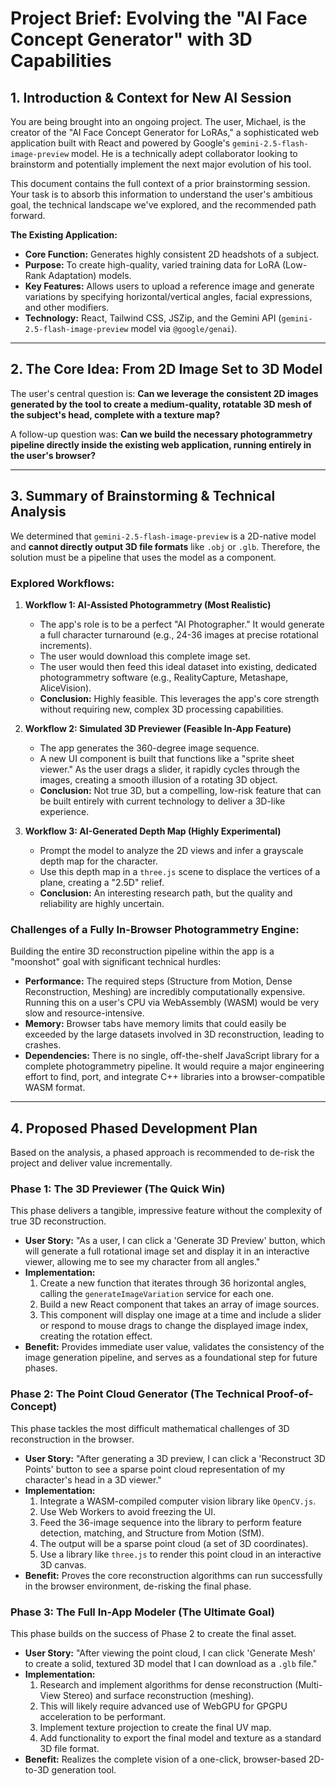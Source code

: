 # Project Brief: Evolving the "AI Face Concept Generator" with 3D Capabilities

## 1. Introduction & Context for New AI Session

You are being brought into an ongoing project. The user, Michael, is the creator of the "AI Face Concept Generator for LoRAs," a sophisticated web application built with React and powered by Google's `gemini-2.5-flash-image-preview` model. He is a technically adept collaborator looking to brainstorm and potentially implement the next major evolution of his tool.

This document contains the full context of a prior brainstorming session. Your task is to absorb this information to understand the user's ambitious goal, the technical landscape we've explored, and the recommended path forward.

**The Existing Application:**
*   **Core Function:** Generates highly consistent 2D headshots of a subject.
*   **Purpose:** To create high-quality, varied training data for LoRA (Low-Rank Adaptation) models.
*   **Key Features:** Allows users to upload a reference image and generate variations by specifying horizontal/vertical angles, facial expressions, and other modifiers.
*   **Technology:** React, Tailwind CSS, JSZip, and the Gemini API (`gemini-2.5-flash-image-preview` model via `@google/genai`).

---

## 2. The Core Idea: From 2D Image Set to 3D Model

The user's central question is: **Can we leverage the consistent 2D images generated by the tool to create a medium-quality, rotatable 3D mesh of the subject's head, complete with a texture map?**

A follow-up question was: **Can we build the necessary photogrammetry pipeline directly inside the existing web application, running entirely in the user's browser?**

---

## 3. Summary of Brainstorming & Technical Analysis

We determined that `gemini-2.5-flash-image-preview` is a 2D-native model and **cannot directly output 3D file formats** like `.obj` or `.glb`. Therefore, the solution must be a pipeline that uses the model as a component.

### Explored Workflows:

1.  **Workflow 1: AI-Assisted Photogrammetry (Most Realistic)**
    *   The app's role is to be a perfect "AI Photographer." It would generate a full character turnaround (e.g., 24-36 images at precise rotational increments).
    *   The user would download this complete image set.
    *   The user would then feed this ideal dataset into existing, dedicated photogrammetry software (e.g., RealityCapture, Metashape, AliceVision).
    *   **Conclusion:** Highly feasible. This leverages the app's core strength without requiring new, complex 3D processing capabilities.

2.  **Workflow 2: Simulated 3D Previewer (Feasible In-App Feature)**
    *   The app generates the 360-degree image sequence.
    *   A new UI component is built that functions like a "sprite sheet viewer." As the user drags a slider, it rapidly cycles through the images, creating a smooth illusion of a rotating 3D object.
    *   **Conclusion:** Not true 3D, but a compelling, low-risk feature that can be built entirely with current technology to deliver a 3D-like experience.

3.  **Workflow 3: AI-Generated Depth Map (Highly Experimental)**
    *   Prompt the model to analyze the 2D views and infer a grayscale depth map for the character.
    *   Use this depth map in a `three.js` scene to displace the vertices of a plane, creating a "2.5D" relief.
    *   **Conclusion:** An interesting research path, but the quality and reliability are highly uncertain.

### Challenges of a Fully In-Browser Photogrammetry Engine:

Building the entire 3D reconstruction pipeline within the app is a "moonshot" goal with significant technical hurdles:
*   **Performance:** The required steps (Structure from Motion, Dense Reconstruction, Meshing) are incredibly computationally expensive. Running this on a user's CPU via WebAssembly (WASM) would be very slow and resource-intensive.
*   **Memory:** Browser tabs have memory limits that could easily be exceeded by the large datasets involved in 3D reconstruction, leading to crashes.
*   **Dependencies:** There is no single, off-the-shelf JavaScript library for a complete photogrammetry pipeline. It would require a major engineering effort to find, port, and integrate C++ libraries into a browser-compatible WASM format.

---

## 4. Proposed Phased Development Plan

Based on the analysis, a phased approach is recommended to de-risk the project and deliver value incrementally.

### **Phase 1: The 3D Previewer (The Quick Win)**
This phase delivers a tangible, impressive feature without the complexity of true 3D reconstruction.
*   **User Story:** "As a user, I can click a 'Generate 3D Preview' button, which will generate a full rotational image set and display it in an interactive viewer, allowing me to see my character from all angles."
*   **Implementation:**
    1.  Create a new function that iterates through 36 horizontal angles, calling the `generateImageVariation` service for each one.
    2.  Build a new React component that takes an array of image sources.
    3.  This component will display one image at a time and include a slider or respond to mouse drags to change the displayed image index, creating the rotation effect.
*   **Benefit:** Provides immediate user value, validates the consistency of the image generation pipeline, and serves as a foundational step for future phases.

### **Phase 2: The Point Cloud Generator (The Technical Proof-of-Concept)**
This phase tackles the most difficult mathematical challenges of 3D reconstruction in the browser.
*   **User Story:** "After generating a 3D preview, I can click a 'Reconstruct 3D Points' button to see a sparse point cloud representation of my character's head in a 3D viewer."
*   **Implementation:**
    1.  Integrate a WASM-compiled computer vision library like `OpenCV.js`.
    2.  Use Web Workers to avoid freezing the UI.
    3.  Feed the 36-image sequence into the library to perform feature detection, matching, and Structure from Motion (SfM).
    4.  The output will be a sparse point cloud (a set of 3D coordinates).
    5.  Use a library like `three.js` to render this point cloud in an interactive 3D canvas.
*   **Benefit:** Proves the core reconstruction algorithms can run successfully in the browser environment, de-risking the final phase.

### **Phase 3: The Full In-App Modeler (The Ultimate Goal)**
This phase builds on the success of Phase 2 to create the final asset.
*   **User Story:** "After viewing the point cloud, I can click 'Generate Mesh' to create a solid, textured 3D model that I can download as a `.glb` file."
*   **Implementation:**
    1.  Research and implement algorithms for dense reconstruction (Multi-View Stereo) and surface reconstruction (meshing).
    2.  This will likely require advanced use of WebGPU for GPGPU acceleration to be performant.
    3.  Implement texture projection to create the final UV map.
    4.  Add functionality to export the final model and texture as a standard 3D file format.
*   **Benefit:** Realizes the complete vision of a one-click, browser-based 2D-to-3D generation tool.
